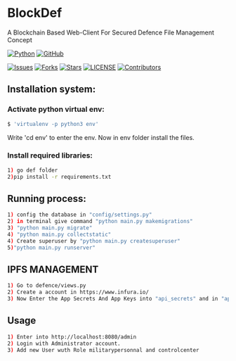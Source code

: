 # BlockDef
A Blockchain Based Web-Client For Secured Defence File Management Concept

[![Python](http://forthebadge.com/images/badges/made-with-python.svg)](https://python.org)
[![GitHub](https://forthebadge.com/images/badges/built-by-developers.svg)](https://github.com/)

[![Issues](https://img.shields.io/github/issues/AsmSafone/SafoneAPI?style=for-the-badge&color=orange)](https://github.com/adnansami1992sami/BlockDef/issues)
[![Forks](https://img.shields.io/github/forks/AsmSafone/SafoneAPI?style=for-the-badge&color=orange)](https://github.com/adnansami1992sami/BlockDef/fork)
[![Stars](https://img.shields.io/github/stars/AsmSafone/SafoneAPI?style=for-the-badge&color=orange)](https://github.com/adnansami1992sami/BlockDef/)
[![LICENSE](https://img.shields.io/github/license/AsmSafone/SafoneAPI?color=orange&style=for-the-badge)](https://github.com/adnansami1992sami/BlockDef)
[![Contributors](https://img.shields.io/github/contributors/AsmSafone/SafoneAPI?style=for-the-badge&color=orange)](https://github.com/adnansami1992sami/BlockDef)

## Installation system:

### Activate python virtual env:
```sh
$ 'virtualenv -p python3 env'
```
Write 'cd env' to enter the env. Now in env folder install the files.

### Install required libraries:

```sh
1) go def folder
2)pip install -r requirements.txt 
```

## Running process:
```sh
1) config the database in "config/settings.py"
2) in terminal give command "python main.py makemigrations"
3) "python main.py migrate"
4) "python main.py collectstatic"
4) Create superuser by "python main.py createsuperuser"
5)"python main.py runserver"
```

## IPFS MANAGEMENT

```sh
1) Go to defence/views.py
2) Create a account in https://www.infura.io/
3) Now Enter the App Secrets And App Keys into "api_secrets" and in "api_keys" in views.py
```

## Usage
```sh
1) Enter into http://localhost:8080/admin
2) Login with Administrator account.
3) Add new User wuth Role militarypersonnal and controlcenter
```
